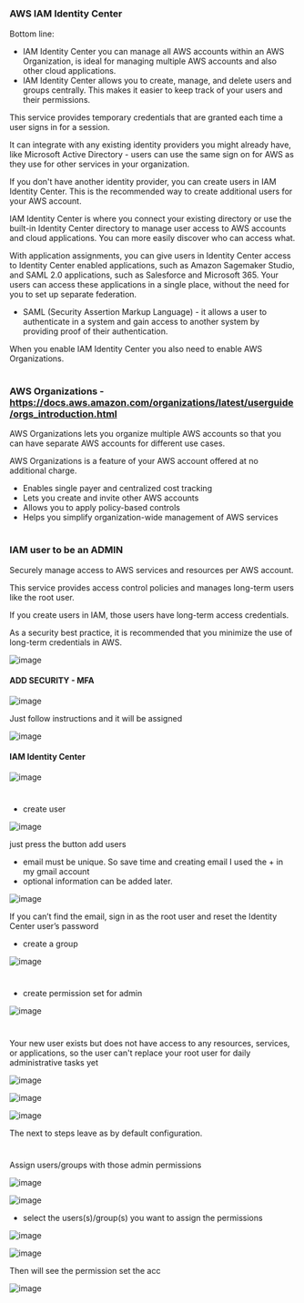 
#
### AWS IAM Identity Center   

Bottom line:
* IAM Identity Center you can manage all AWS accounts within an AWS Organization, is ideal for managing multiple AWS accounts and also other cloud applications. 
* IAM Identity Center allows you to create, manage, and delete users and groups centrally. This makes it easier to keep track of your users and their permissions.

This service provides temporary credentials that are granted each time a user signs in for a session. 

It can integrate with any existing identity providers you might already have, like Microsoft Active Directory - users can use the same sign on for AWS as they use for other services in your organization. 

If you don't have another identity provider, you can create users in IAM Identity Center. 
This is the recommended way to create additional users for your AWS account.

IAM Identity Center is where you connect your existing directory or use the built-in Identity Center directory to manage user access to AWS accounts and cloud applications. You can more easily discover who can access what.

With application assignments, you can give users in Identity Center access to Identity Center enabled applications, such as Amazon Sagemaker Studio, and SAML 2.0 applications, 
such as Salesforce and Microsoft 365. Your users can access these applications in a single place, without the need for you to set up separate federation.

* SAML (Security Assertion Markup Language) - it allows a user to authenticate in a system and gain access to another system by providing proof of their authentication.

When you enable IAM Identity Center you also need to enable AWS Organizations.

# 
### AWS Organizations  - https://docs.aws.amazon.com/organizations/latest/userguide/orgs_introduction.html

AWS Organizations lets you organize multiple AWS accounts so that you can have separate AWS accounts for different use cases. 

AWS Organizations is a feature of your AWS account offered at no additional charge.

* Enables single payer and centralized cost tracking
* Lets you create and invite other AWS accounts
* Allows you to apply policy-based controls
* Helps you simplify organization-wide management of AWS services
  
  
#
### IAM user to be an ADMIN   

Securely manage access to AWS services and resources per AWS account.

This service provides access control policies and manages long-term users like the root user. 

If you create users in IAM, those users have long-term access credentials. 

As a security best practice, it is recommended that you minimize the use of long-term credentials in AWS.



![image](https://github.com/M4gOo/PROJECTS/assets/57456345/4c3755a2-965a-4d4c-bb9e-b0980f6a73d6)




#### ADD SECURITY - MFA


![image](https://github.com/M4gOo/PROJECTS/assets/57456345/124c1917-f128-4b7b-8156-715aab901eaf)


Just follow instructions and it will be assigned

![image](https://github.com/M4gOo/PROJECTS/assets/57456345/b217dbae-78d7-4a18-a86a-3ccfa946f2dc)



####  IAM Identity Center

![image](https://github.com/M4gOo/PROJECTS/assets/57456345/0e939e6f-548b-417d-b7f5-5504e91ae3e2)


#

* create user
  
![image](https://github.com/M4gOo/PROJECTS/assets/57456345/703a8910-26d1-454f-8471-dc2b92e979f3)

just press the button add users


* email must be unique. So save time and creating email I used the + in my gmail account
* optional information can be added later.
 
![image](https://github.com/M4gOo/PROJECTS/assets/57456345/0132f964-fe89-4c76-b890-44fb9dd25da3)


If you can’t find the email, sign in as the root user and reset the Identity Center user’s password


* create a group

![image](https://github.com/M4gOo/PROJECTS/assets/57456345/a33471ae-08e1-483a-94c3-c8199c138b0b)


#

* create permission set for admin 
  
![image](https://github.com/M4gOo/PROJECTS/assets/57456345/146b0792-4b19-4a5f-9c0f-7663230c1bce)


#

Your new user exists but does not have access to any resources, services, or applications, so the user can't replace your root user for daily administrative tasks yet 

![image](https://github.com/M4gOo/PROJECTS/assets/57456345/0e60dab4-0b31-48e7-be38-876e1b098133)


![image](https://github.com/M4gOo/PROJECTS/assets/57456345/f5222c26-c71c-4316-a891-1d08ed886a33)


![image](https://github.com/M4gOo/PROJECTS/assets/57456345/44b5d8ab-3a3f-4980-956a-c80242d5aaac)


The next to steps leave as by default configuration.


#

Assign users/groups with those admin permissions


![image](https://github.com/M4gOo/PROJECTS/assets/57456345/c0cbb333-ec5f-4595-9d42-716b4f1276a4)


![image](https://github.com/M4gOo/PROJECTS/assets/57456345/1f431f9e-f393-4d7a-9ae8-07e35168dd32)


* select the users(s)/group(s) you want to assign the permissions


![image](https://github.com/M4gOo/PROJECTS/assets/57456345/5a5ceaa4-db1e-414d-8919-41dc7c14a7b0)


![image](https://github.com/M4gOo/PROJECTS/assets/57456345/3e033c17-a8e8-4837-ac0d-4c0b0c72f8d4)


Then will see the permission set the acc

![image](https://github.com/M4gOo/PROJECTS/assets/57456345/9a06848b-298f-4e50-9e9f-8349af267479)

